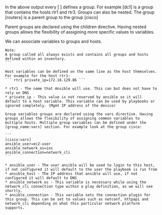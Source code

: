 In the above output every [ ] defines a group. For example [dc1] is a group that contains the hosts rtr1 and rtr3. Groups can also be nested. The group [routers] is a parent group to the group [cisco]

Parent groups are declared using the children directive. Having nested groups allows the flexibility of assigining more specific values to variables.

We can associate variables to groups and hosts.
````
Note:
A group called all always exists and contains all groups and hosts defined within an inventory.
```

Host variables can be defined on the same line as the host themselves. For example for the host rtr1:
``` rtr1 private_ip=172.16.129.86 ```

* rtr1 - The name that Ansible will use. This can but does not have to rely on DNS
* private_ip - This value is not reserved by ansible so it will default to a host variable. This variable can be used by playbooks or ignored completely. (Mgmt IP address of the device)

Group variables groups are declared using the vars directive. Having groups allows the flexibility of assigning common variables to multiple hosts. Multiple group variables can be defined under the [group_name:vars] section. For example look at the group cisco:

```
[cisco:vars]
ansible_user=ec2-user
ansible_network_os=ios
ansible_connection=network_cli
```

* ansible_user - The user ansible will be used to login to this host, if not configured it will default to the user the playbook is run from
* ansible_host - The IP address that ansible will use, if not configured it will default to DNS
* ansible_network_os - This variable is necessary while using the network_cli connection type within a play definition, as we will see shortly.
* ansible_connection - This variable sets the connection plugin for this group. This can be set to values such as netconf, httpapi and network_cli depending on what this particular network platform supports.

